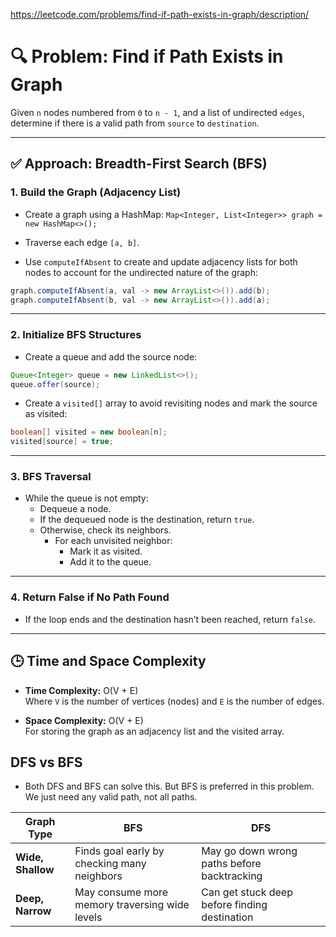 https://leetcode.com/problems/find-if-path-exists-in-graph/description/

# 🔍 Problem: Find if Path Exists in Graph

Given `n` nodes numbered from `0` to `n - 1`, and a list of undirected `edges`, determine if there is a valid path from `source` to `destination`.

---

## ✅ Approach: Breadth-First Search (BFS)

### 1. Build the Graph (Adjacency List)

- Create a graph using a HashMap:
  `Map<Integer, List<Integer>> graph = new HashMap<>();`

- Traverse each edge `[a, b]`.

- Use `computeIfAbsent` to create and update adjacency lists for both nodes to account for the undirected nature of the graph:

```java
graph.computeIfAbsent(a, val -> new ArrayList<>()).add(b);
graph.computeIfAbsent(b, val -> new ArrayList<>()).add(a);
```

---

### 2. Initialize BFS Structures

- Create a queue and add the source node:

```java
Queue<Integer> queue = new LinkedList<>();
queue.offer(source);
```

- Create a `visited[]` array to avoid revisiting nodes and mark the source as visited:

```java
boolean[] visited = new boolean[n];
visited[source] = true;
```

---

### 3. BFS Traversal

- While the queue is not empty:
  - Dequeue a node.
  - If the dequeued node is the destination, return `true`.
  - Otherwise, check its neighbors.
    - For each unvisited neighbor:
      - Mark it as visited.
      - Add it to the queue.

---

### 4. Return False if No Path Found

- If the loop ends and the destination hasn’t been reached, return `false`.

---

## 🕒 Time and Space Complexity

- **Time Complexity:** O(V + E)  
  Where `V` is the number of vertices (nodes) and `E` is the number of edges.

- **Space Complexity:** O(V + E)  
  For storing the graph as an adjacency list and the visited array.

## DFS vs BFS

- Both DFS and BFS can solve this. But BFS is preferred in this problem. We just need any valid path, not all paths.

| Graph Type     |  BFS                                 |  DFS                                 |
|----------------|--------------------------------------------------|------------------------------------------------|
| **Wide, Shallow** | Finds goal early by checking many neighbors    | May go down wrong paths before backtracking    |
| **Deep, Narrow**  | May consume more memory traversing wide levels | Can get stuck deep before finding destination  |
  

  
